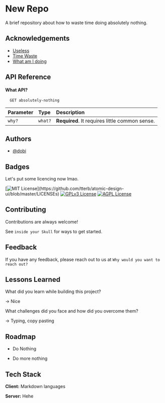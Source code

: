 
# New Repo

A brief repository about how to waste time doing absolutely nothing.



## Acknowledgements

 - [Useless](#)
 - [Time Waste](#)
 - [What am I doing](#)


## API Reference

#### What API?

```http
  GET absolutely-nothing
```

| Parameter | Type     | Description                |
| :-------- | :------- | :------------------------- |
| `why?` | `what?` | **Required**. It requires little common sense. |




## Authors

- [@dobi](https://www.github.com/7dobi)


## Badges

Let's put some licencing now lmao.

[![MIT License](https://img.shields.io/apm/l/atomic-design-ui.svg?)](https://github.com/tterb/atomic-design-ui/blob/master/LICENSEs)
[![GPLv3 License](https://img.shields.io/badge/License-GPL%20v3-yellow.svg)](https://opensource.org/licenses/)
[![AGPL License](https://img.shields.io/badge/license-AGPL-blue.svg)](http://www.gnu.org/licenses/agpl-3.0)


## Contributing

Contributions are always welcome!

See `inside your Skull` for ways to get started.



## Feedback

If you have any feedback, please reach out to us at `Why would you want to reach out?`


## Lessons Learned

What did you learn while building this project? 

-> Nice

What challenges did you face and how did you overcome them?

-> Typing, copy pasting

## Roadmap

- Do Nothing

- Do more nothing


## Tech Stack

**Client:** Markdown languages 

**Server:** Hehe

